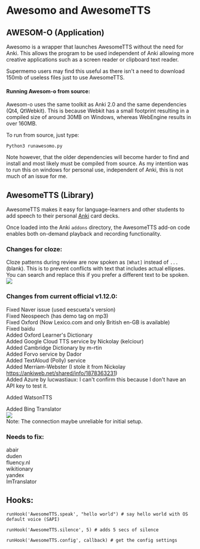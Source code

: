 # Awesomo and AwesomeTTS

## AWESOM-O (Application)
Awesomo is a wrapper that launches AwesomeTTS without the need for Anki. This allows the program to be used independent of Anki allowing more creative applications such as a screen reader or clipboard text reader.

Supermemo users may find this useful as there isn't a need to download 150mb of useless files just to use AwesomeTTS.

#### Running Awesom-o from source:
Awesom-o uses the same toolkit as Anki 2.0 and the same dependencies (Qt4, QtWebkit). This is because Webkit has a small footprint resulting in a compiled size of around 30MB on Windows, whereas WebEngine results in over 160MB.

To run from source, just type:
```
Python3 runawesomo.py
```

Note however, that the older dependencies will become harder to find and install and most likely must be compiled from source. As my intention was to run this on windows for personal use, independent of Anki, this is not much of an issue for me.


## AwesomeTTS (Library)
AwesomeTTS makes it easy for language-learners and other students to add
speech to their personal [Anki](https://apps.ankiweb.net) card decks.

Once loaded into the Anki `addons` directory, the AwesomeTTS add-on code
enables both on-demand playback and recording functionality.


### Changes for cloze:
Cloze patterns during review are now spoken as ```[What]``` instead of ```...``` (blank). This is to prevent conflicts with text that includes actual ellipses. You can search and replace this if you prefer a different text to be spoken.  
<img src="https://github.com/lovac42/awesometts-CCBC-addon/blob/unified/screenshots/cloze_regex.png?raw=true" />  


### Changes from current official v1.12.0:
Fixed Naver issue (used eescueta's version)  
Fixed Neospeech (has demo tag on mp3)  
Fixed Oxford (Now Lexico.com and only British en-GB is available)  
Fixed baidu  
Added Oxford Learner's Dictionary  
Added Google Cloud TTS service by Nickolay (kelciour)  
Added Cambridge Dictionary by m-rtin  
Added Forvo service by Dador  
Added TextAloud (Polly) service  
Added Merriam-Webster (I stole it from Nickolay https://ankiweb.net/shared/info/1878363231)  
Added Azure by lucwastiaux: I can't confirm this because I don't have an API key to test it.

Added WatsonTTS  

Added Bing Translator  
<img src="https://github.com/lovac42/awesometts-CCBC-addon/blob/unified/screenshots/bing.png?raw=true" />  
Note: The connection maybe unreliable for initial setup.


### Needs to fix:
abair  
duden  
fluency.nl  
wikitionary  
yandex  
ImTranslator


## Hooks:

```
runHook('AwesomeTTS.speak', "hello world") # say hello world with OS default voice (SAPI)

runHook('AwesomeTTS.silence', 5) # adds 5 secs of silence

runHook('AwesomeTTS.config', callback) # get the config settings
```
